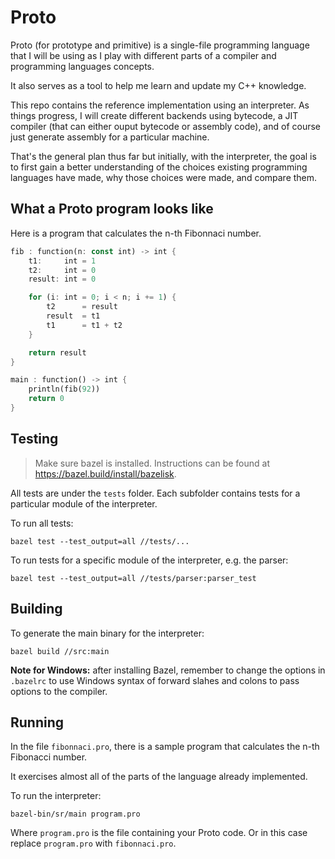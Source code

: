 # Proto

Proto (for prototype and primitive) is a single-file programming language that I will be using
as I play with different parts of a compiler and programming languages concepts.

It also serves as a tool to help me learn and update my C++ knowledge.

This repo contains the reference implementation using an interpreter.
As things progress, I will create different backends using bytecode,
a JIT compiler (that can either ouput bytecode or assembly code),
and of course just generate assembly for a particular machine.

That's the general plan thus far but initially, with the interpreter,
the goal is to first gain a better understanding of the choices
existing programming languages have made, why those choices were made,
and compare them.

## What a Proto program looks like

Here is a program that calculates the n-th Fibonnaci number.

```Rust
fib : function(n: const int) -> int {
    t1:     int = 1
    t2:     int = 0
    result: int = 0

    for (i: int = 0; i < n; i += 1) {
        t2      = result
        result  = t1
        t1      = t1 + t2
    }

    return result
}

main : function() -> int {
    println(fib(92))
    return 0
}
```

## Testing

> Make sure bazel is installed. Instructions can be found at https://bazel.build/install/bazelisk.

All tests are under the `tests` folder. Each subfolder contains tests for a particular module of the interpreter.

To run all tests:

```shell
bazel test --test_output=all //tests/...
```

To run tests for a specific module of the interpreter, e.g. the parser:

```shell
bazel test --test_output=all //tests/parser:parser_test
```

## Building

To generate the main binary for the interpreter:

```shell
bazel build //src:main
```

**Note for Windows:** after installing Bazel, remember to change the options in `.bazelrc` to use
Windows syntax of forward slahes and colons to pass options to the compiler.

## Running

In the file `fibonnaci.pro`, there is a sample program that calculates the n-th Fibonacci number.

It exercises almost all of the parts of the language already implemented.

To run the interpreter:

```shell
bazel-bin/sr/main program.pro
```

Where `program.pro` is the file containing your Proto code.
Or in this case replace `program.pro` with `fibonnaci.pro`.

